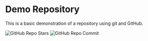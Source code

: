 # Demo Repository

This is a basic demonstration of a repository using git and GitHub.

![GitHub Repo Stars](https://img.shields.io/github/stars/Ayano20136819/demo-repo?style=for-the-badge)
![GitHub Repo Commit](https://img.shields.io/github/last-commit/Ayano20136819/demo-repo?style=for-the-badge)


